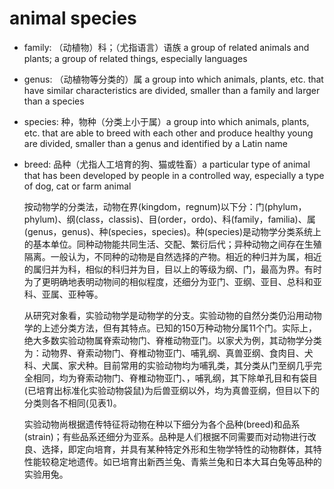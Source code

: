# animal species

- family: （动植物）科；（尤指语言）语族 a group of related animals and plants; a group of related things, especially languages
- genus: （动植物等分类的）属 a group into which animals, plants, etc. that have similar characteristics are divided, smaller than a family and larger than a species
- species: 种，物种（分类上小于属）a group into which animals, plants, etc. that are able to breed with each other and produce healthy young are divided, smaller than a genus and identified by a Latin name
- breed: 品种（尤指人工培育的狗、猫或牲畜）a particular type of animal that has been developed by people in a controlled way, especially a type of dog, cat or farm animal

    按动物学的分类法，动物在界(kingdom，regnum)以下分：门(phylum，phylum)、纲(class，classis)、目(order，ordo)、科(family，familia)、属(genus，genus)、种(species，species)。种(species)是动物学分类系统上的基本单位。同种动物能共同生活、交配、繁衍后代；异种动物之间存在生殖隔离。一般认为，不同种的动物是自然选择的产物。相近的种归并为属，相近的属归并为科，相似的科归并为目，目以上的等级为纲、门，最高为界。有时为了更明确地表明动物间的相似程度，还细分为亚门、亚纲、亚目、总科和亚科、亚属、亚种等。

    从研究对象看，实验动物学是动物学的分支。实验动物的自然分类仍沿用动物学的上述分类方法，但有其特点。已知的150万种动物分属11个门。实际上，绝大多数实验动物属脊索动物门、脊椎动物亚门。以家犬为例，其动物学分类为：动物界、脊索动物门、脊椎动物亚门、哺乳纲、真兽亚纲、食肉目、犬科、犬属、家犬种。目前常用的实验动物均为哺乳类，其分类从门至纲几乎完全相同，均为脊索动物门、脊椎动物亚门、，哺乳纲，其下除单孔目和有袋目(已培育出标准化实验动物袋鼠)为后兽亚纲以外，均为真兽亚纲，但目以下的分类则各不相同(见表1)。

    实验动物尚根据遗传特征将动物在种以下细分为各个品种(breed)和品系(strain)；有些品系还细分为亚系。品种是人们根据不同需要而对动物进行改良、选择，即定向培育，并具有某种特定外形和生物学特性的动物群体，其特性能较稳定地遗传。如已培育出新西兰兔、青紫兰兔和日本大耳白兔等品种的实验用兔。
